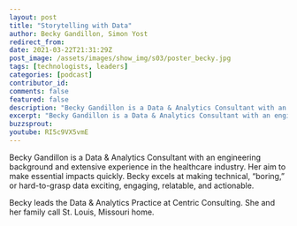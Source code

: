 ```yaml
---
layout: post
title: "Storytelling with Data"
author: Becky Gandillon, Simon Yost
redirect_from:
date: 2021-03-22T21:31:29Z
post_image: /assets/images/show_img/s03/poster_becky.jpg
tags: [technologists, leaders]
categories: [podcast]
contributor_id: 
comments: false
featured: false
description: "Becky Gandillon is a Data & Analytics Consultant with an engineering background and extensive experience in the healthcare industry."
excerpt: "Becky Gandillon is a Data & Analytics Consultant with an engineering background and extensive experience in the healthcare industry."
buzzsprout: 
youtube: RI5c9VX5vmE
---
```

Becky Gandillon is a Data & Analytics Consultant with an engineering background and extensive experience in the healthcare industry. Her aim to make essential impacts quickly. Becky excels at making technical, “boring,” or hard-to-grasp data exciting, engaging, relatable, and actionable.

Becky leads the Data & Analytics Practice at Centric Consulting. She and her family call St. Louis, Missouri home.
